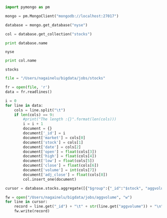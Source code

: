 

```python
import pymongo as pm
```


```python
mongo = pm.MongoClient("mongodb://localhost:27017")
```


```python
database = mongo.get_database("nyse")
```


```python
col = database.get_collection("stocks")
```


```python
print database.name
```

    nyse



```python
print col.name
```

    stocks



```python
file = "/Users/nagainelu/bigdata/jobs/stocks"
```


```python
fr = open(file, 'r')
data = fr.readlines()
```


```python
i = 0
for line in data:
    cols = line.split("\t")
    if len(cols) == 9:
        #print("The length :{}".format(len(cols)))
        i = i + 1
        document = {}
        document['_id'] = i
        document['market'] = cols[0]
        document['stock'] = cols[1]
        document['date'] = cols[2]
        document['open'] = float(cols[3])
        document['high'] = float(cols[4])
        document['low'] = float(cols[5])
        document['close'] = float(cols[6])
        document['volume'] = int(cols[7])
        document['adj_close'] = float(cols[8])
        col.insert_one(document)
```


```python
cursor = database.stocks.aggregate([{"$group":{"_id":"$stock", "aggvolume":{"$sum":"$volume"}}}])
```


```python
fw = open("/Users/nagainelu/bigdata/jobs/aggvolume", "w")
for line in cursor:
    record = line.get("_id") + "\t" + str(line.get("aggvolume")) + "\n"
    fw.write(record)
```


```python

```
